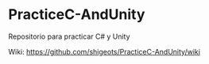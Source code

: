 # PracticeC-AndUnity
Repositorio para practicar C# y Unity

Wiki: https://github.com/shigeots/PracticeC-AndUnity/wiki
